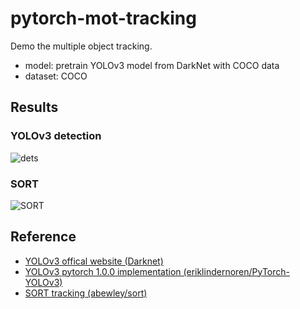 # pytorch-mot-tracking

Demo the multiple object tracking.

- model: pretrain YOLOv3 model from DarkNet with COCO data
- dataset: COCO

## Results 

### YOLOv3 detection

![dets](demo/pedestrian-1-dets.gif)

### SORT

![SORT](demo/pedestrian-1-sort.gif)

## Reference

- [YOLOv3 offical website (Darknet)](https://pjreddie.com/darknet/yolo/)
- [YOLOv3 pytorch 1.0.0 implementation (eriklindernoren/PyTorch-YOLOv3)](https://github.com/eriklindernoren/PyTorch-YOLOv3)
- [SORT tracking (abewley/sort)](https://github.com/abewley/sort)